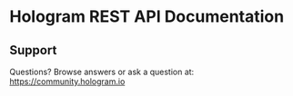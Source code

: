 # Hologram REST API Documentation

## Support

Questions? Browse answers or ask a question at: https://community.hologram.io
